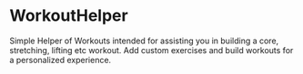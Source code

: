 # WorkoutHelper

Simple Helper of Workouts intended for assisting you in building a core, stretching, lifting etc workout. Add custom exercises and build workouts for a personalized experience.
